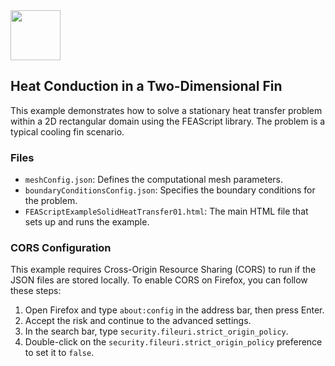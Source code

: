 <img src="https://feascript.github.io/FEAScript-website/images/FEAScriptLogo.png" width="80">

## Heat Conduction in a Two-Dimensional Fin

This example demonstrates how to solve a stationary heat transfer problem within a 2D rectangular domain using the FEAScript library. The problem is a typical cooling fin scenario.

### Files

- `meshConfig.json`: Defines the computational mesh parameters.
- `boundaryConditionsConfig.json`: Specifies the boundary conditions for the problem.
- `FEAScriptExampleSolidHeatTransfer01.html`: The main HTML file that sets up and runs the example.

### CORS Configuration

<p>
  This example requires Cross-Origin Resource Sharing (CORS) to run if the JSON files are stored locally. To
  enable CORS on Firefox, you can follow these steps:
</p>
<ol>
  <li>
    Open Firefox and type <code>about:config</code> in the address bar, then
    press Enter.
  </li>
  <li>Accept the risk and continue to the advanced settings.</li>
  <li>
    In the search bar, type
    <code>security.fileuri.strict_origin_policy</code>.
  </li>
  <li>
    Double-click on the
    <code>security.fileuri.strict_origin_policy</code> preference to set it
    to <code>false</code>.
  </li>
</ol>